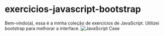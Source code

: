 # exercicios-javascript-bootstrap
Bem-vindo(a), essa é a minha coleção de exercícios de JavaScript. Utilizei bootstrap para melhorar a interface. 
![JavaScript Case](/repository/JvascriptCase.jpg?raw=true "JavaScriptCase")

